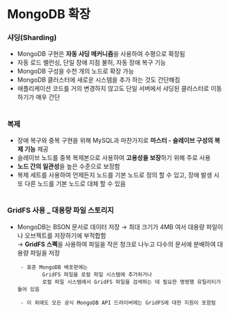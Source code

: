 # MongoDB 확장

### 샤딩(Sharding)
 - MongoDB 구현은 **자동 샤딩 메커니즘**을 사용하여 수평으로 확장됨 
 - 자동 로드 밸런싱, 단일 장애 지점 불허, 자동 장애 복구 기능
 - MongoDB 구성을 수천 개의 노드로 확장 가능 
 - MongoDB 클러스터에 새로운 시스템을 추가 하는 것도 간단해짐 
 - 애플리케이션 코드를 거의 변경하지 않고도 단일 서버에서 샤딩된 클러스터로 이동하기가 매우 간단 

#
### 복제
 - 장애 복구와 중복 구현을 위해 MySQL과 마찬가지로 **마스터 - 슬레이브 구성의 복제 기능** 제공 
 - 슬레이브 노드를 중복 복제본으로 사용하여 **고용성을 보장**하기 위해 주로 사용 
 - **노드 간의 일관성**을 높은 수준으로 보장함 
 - 복제 세트를 사용하여 언제든지 노드를 기본 노드로 정의 할 수 있고, 장애 발생 시 또 다른 노드를 기본 노드로 대체 할 수 있음 
#
### GridFS 사용 _ 대용량 파일 스토리지
 - MongoDB는 BSON 문서로 데이터 저장 → 최대 크기가 4MB 여서 대용량 파일이나 오브젝트를 저장하기에 부적합함    
   → **GridFS 스펙**을 사용하여 파일을 작은 청크로 나누고 다수의 문서에 분배하여 대용량 파일을 저장

        - 표준 MongoDB 배포판에는 
               GridFS 파일을 로컬 파일 시스템에 추가하거나 
               로컬 파일 시스템에서 GridFS 파일을 검색하는 데 필요한 명령행 유틸리티가 들어 있음
               
        - 이 외에도 모든 공식 MongoDB API 드라이버에는 GridFS에 대한 지원이 포함됨 

